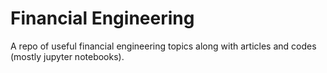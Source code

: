 # Financial Engineering
A repo of useful financial engineering topics along with articles and codes (mostly jupyter notebooks).
